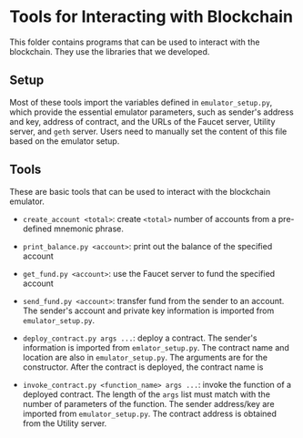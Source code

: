 # Tools for Interacting with Blockchain

This folder contains programs that can be used to interact with the blockchain.
They use the libraries that we developed. 


## Setup 

Most of these tools import the variables defined in `emulator_setup.py`, 
which provide the essential emulator parameters, such as
sender's address and key, address of contract, and the URLs of the Faucet server, 
Utility server, and `geth` server. Users need to manually set the
content of this file based on the emulator setup. 


## Tools

These are basic tools that can be used to interact with the blockchain emulator.

- `create_account <total>`: create `<total>` number of accounts from a pre-defined 
  mnemonic phrase.  

- `print_balance.py <account>`: print out the balance of the specified account

- `get_fund.py <account>`: use the Faucet server to fund the specified account

- `send_fund.py <account>`: transfer fund from the sender to
  an account. The sender's account and private key information is imported
  from `emulator_setup.py`. 

- `deploy_contract.py args ...`: deploy a contract.  The sender's information
  is imported from `emlator_setup.py`. The contract name and location are also
  in `emulator_setup.py`. The arguments are for the constructor. 
  After the contract is deployed, the contract name is 

- `invoke_contract.py <function_name> args ...`: invoke the function of a deployed 
  contract. The length of the `args` list must match with the number of 
  parameters of the function.  The sender address/key
  are imported from `emulator_setup.py`. The contract address is obtained from
  the Utility server. 

  
